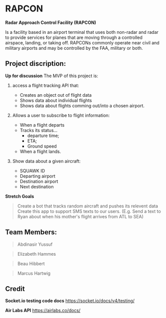 # RAPCON

**Radar Approach Control Facility (RAPCON)**

Is a facility based in an airport terminal that uses both non-radar and radar to provide services for planes that are moving through a controlled airspace, landing, or taking off. RAPCONs commonly operate near civil and military airports and may be controlled by the FAA, military or both.

## Project discription:

**Up for discussion**
The MVP of this project is:

1. access a flight tracking API that:
    - Creates an object out of flight data
    - Shows data about individual flights
    - Shows data about flights comming out/into a chosen airport.

2. Allows a user to subscribe to flight information:
    - When a flight departs
    - Tracks its status...
        - departure time;
        - ETA;
        - Ground speed
    - When a flight lands.

3. Show data about a given aircraft:
    - SQUAWK ID
    - Departing airport
    - Destination airport
    - Next destination

**Stretch Goals**

> Create a bot that tracks random aircraft and pushes its relevent data
> Create this app to support SMS texts to our users. (E.g. Send a text to Ryan about when his mother's flight arrives from ATL to SEA)

## Team Members:

> Abdinasir Yussuf

> Elizabeth Hammes

> Beau Hibbert

> Marcus Hartwig

## Credit

**Socket.io testing code docs**
https://socket.io/docs/v4/testing/

**Air Labs API**
https://airlabs.co/docs/
